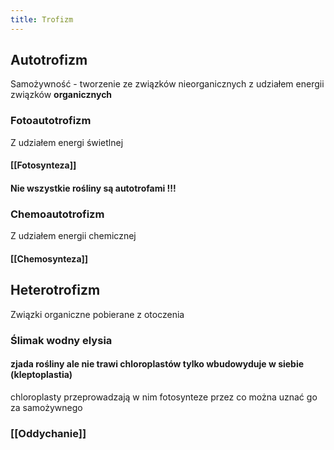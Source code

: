 ```yaml
---
title: Trofizm
---
```


## **Autotrofizm**
Samożywność - tworzenie ze związków nieorganicznych z udziałem energii związków **organicznych**
### Fotoautotrofizm
Z udziałem energi świetlnej
#### [[Fotosynteza]]
#### Nie wszystkie rośliny są autotrofami !!!
### Chemoautotrofizm
Z udziałem energii chemicznej
#### [[Chemosynteza]]
###
## **Heterotrofizm**
Związki organiczne pobierane z otoczenia
### Ślimak wodny elysia
#### zjada rośliny ale nie trawi chloroplastów tylko wbudowyduje w siebie (kleptoplastia) 
chloroplasty przeprowadzają w nim fotosynteze przez co można uznać go za samożywnego
### [[Oddychanie]]
###
